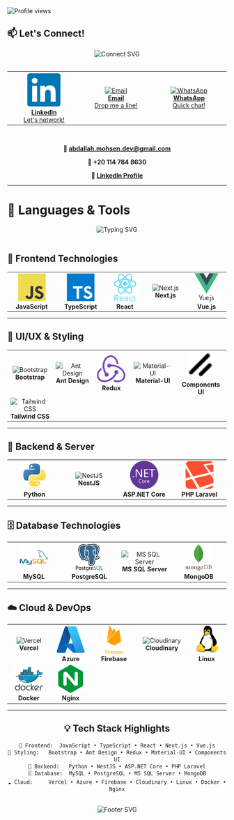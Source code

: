 <!-- Profile View Counter -->
<img src="https://komarev.com/ghpvc/?username=abdallahMohsen3162&color=blue&style=flat" alt="Profile views" />

</div>

## 📫 **Let's Connect!**

<div align="center">
  <img src="https://readme-typing-svg.herokuapp.com?font=Fira+Code&size=24&duration=2800&pause=2000&color=00D4FF&center=true&vCenter=true&width=600&lines=Ready+to+collaborate+and+build+amazing+things!" alt="Connect SVG" />
</div>

<br/>

<div align="center">
  <table>
    <tr>
      <td align="center" width="200">
        <a href="https://www.linkedin.com/in/abdallah-mohsen-3a9553227/" target="_blank">
          <img src="https://raw.githubusercontent.com/devicons/devicon/master/icons/linkedin/linkedin-original.svg" width="80" height="80" alt="LinkedIn" />
          <br /><strong>LinkedIn</strong>
          <br /><span>Let's network!</span>
        </a>
      </td>
      <td align="center" width="200">
        <a href="mailto:abdallah.mohsen.dev@gmail.com" target="_blank">
          <img src="https://cdn-icons-png.flaticon.com/512/732/732200.png" width="80" height="80" alt="Email" />
          <br /><strong>Email</strong>
          <br /><span>Drop me a line!</span>
        </a>
      </td>
      <td align="center" width="200">
        <a href="https://wa.me/01147848630" target="_blank">
          <img src="https://upload.wikimedia.org/wikipedia/commons/thumb/6/6b/WhatsApp.svg/2044px-WhatsApp.svg.png" width="80" height="80" alt="WhatsApp" />
          <br /><strong>WhatsApp</strong>
          <br /><span>Quick chat!</span>
        </a>
      </td>
    </tr>
  </table>
</div>

<div align="center">
  <br/>
  
  **📧 abdallah.mohsen.dev@gmail.com**
  
  **📱 +20 114 784 8630**
  
  **🔗 [LinkedIn Profile](https://www.linkedin.com/in/abdallah-mohsen-3a9553227/)**
  
</div>

---

# 🚀 Languages & Tools

<div align="center">
  <img src="https://readme-typing-svg.herokuapp.com?font=Fira+Code&size=32&duration=2800&pause=2000&color=A855F7&center=true&vCenter=true&width=940&lines=Technologies+that+power+modern+development;Building+tomorrow's+solutions+today" alt="Typing SVG" />
</div>

<br/>

## 🌟 **Frontend Technologies**

<div align="center">
  <table>
    <tr>
      <td align="center" width="140">
        <img src="https://raw.githubusercontent.com/devicons/devicon/master/icons/javascript/javascript-original.svg" width="65" height="65" alt="JavaScript" />
        <br /><strong>JavaScript</strong>
      </td>
      <td align="center" width="140">
        <img src="https://raw.githubusercontent.com/devicons/devicon/master/icons/typescript/typescript-original.svg" width="65" height="65" alt="TypeScript" />
        <br /><strong>TypeScript</strong>
      </td>
      <td align="center" width="140">
        <img src="https://raw.githubusercontent.com/devicons/devicon/master/icons/react/react-original-wordmark.svg" width="65" height="65" alt="React" />
        <br /><strong>React</strong>
      </td>
      <td align="center" width="140">
        <img src="https://cdn.worldvectorlogo.com/logos/nextjs-2.svg" width="65" height="65" alt="Next.js" />
        <br /><strong>Next.js</strong>
      </td>
      <td align="center" width="140">
        <img src="https://raw.githubusercontent.com/devicons/devicon/master/icons/vuejs/vuejs-original-wordmark.svg" width="65" height="65" alt="Vue.js" />
        <br /><strong>Vue.js</strong>
      </td>
    </tr>
  </table>
</div>

---

## 🎨 **UI/UX & Styling**

<div align="center">
  <table>
    <tr>
      <td align="center" width="140">
        <img src="https://getbootstrap.com/docs/5.3/assets/brand/bootstrap-logo-shadow@2x.png" width="65" height="65" alt="Bootstrap" />
        <br /><strong>Bootstrap</strong>
      </td>
      <td align="center" width="140">
        <img src="https://gw.alipayobjects.com/zos/rmsportal/KDpgvguMpGfqaHPjicRK.svg" width="65" height="65" alt="Ant Design" />
        <br /><strong>Ant Design</strong>
      </td>
      <td align="center" width="140">
        <img src="https://raw.githubusercontent.com/devicons/devicon/master/icons/redux/redux-original.svg" width="65" height="65" alt="Redux" />
        <br /><strong>Redux</strong>
      </td>
      <td align="center" width="140">
        <img src="https://mui.com/static/logo.png" width="65" height="65" alt="Material-UI" />
        <br /><strong>Material-UI</strong>
      </td>
      <td align="center" width="140">
        <img src="https://raw.githubusercontent.com/shadcn-ui/ui/main/apps/www/public/favicon-32x32.png" width="65" height="65" alt="Components UI" />
        <br /><strong>Components UI</strong>
      </td>
    </tr>
    <tr>
      <td align="center" width="140">
        <img src="https://www.vectorlogo.zone/logos/tailwindcss/tailwindcss-icon.svg" width="65" height="65" alt="Tailwind CSS" />
        <br /><strong>Tailwind CSS</strong>
      </td>
    </tr>
  </table>
</div>

---

## 🔧 **Backend & Server**

<div align="center">
  <table>
    <tr>
      <td align="center" width="140">
        <img src="https://raw.githubusercontent.com/devicons/devicon/master/icons/python/python-original.svg" width="65" height="65" alt="Python" />
        <br /><strong>Python</strong>
      </td>
      <td align="center" width="140">
        <img src="https://nestjs.com/img/logo-small.svg" width="65" height="65" alt="NestJS" />
        <br /><strong>NestJS</strong>
      </td>
      <td align="center" width="140">
        <img src="https://raw.githubusercontent.com/devicons/devicon/master/icons/dotnetcore/dotnetcore-original.svg" width="65" height="65" alt="ASP.NET Core" />
        <br /><strong>ASP.NET Core</strong>
      </td>
      <td align="center" width="140">
        <img src="https://raw.githubusercontent.com/devicons/devicon/master/icons/laravel/laravel-plain.svg" width="65" height="65" alt="Laravel" />
        <br /><strong>PHP Laravel</strong>
      </td>
    </tr>
  </table>
</div>

---

## 🗄️ **Database Technologies**

<div align="center">
  <table>
    <tr>
      <td align="center" width="140">
        <img src="https://raw.githubusercontent.com/devicons/devicon/master/icons/mysql/mysql-original-wordmark.svg" width="65" height="65" alt="MySQL" />
        <br /><strong>MySQL</strong>
      </td>
      <td align="center" width="140">
        <img src="https://raw.githubusercontent.com/devicons/devicon/master/icons/postgresql/postgresql-original-wordmark.svg" width="65" height="65" alt="PostgreSQL" />
        <br /><strong>PostgreSQL</strong>
      </td>
      <td align="center" width="140">
        <img src="https://www.svgrepo.com/show/303229/microsoft-sql-server-logo.svg" width="65" height="65" alt="MS SQL Server" />
        <br /><strong>MS SQL Server</strong>
      </td>
      <td align="center" width="140">
        <img src="https://raw.githubusercontent.com/devicons/devicon/master/icons/mongodb/mongodb-original-wordmark.svg" width="65" height="65" alt="MongoDB" />
        <br /><strong>MongoDB</strong>
      </td>
    </tr>
  </table>
</div>

---

## ☁️ **Cloud & DevOps**

<div align="center">
  <table>
    <tr>
      <td align="center" width="140">
        <img src="https://assets.vercel.com/image/upload/v1662130559/nextjs/Icon_light_background.png" width="65" height="65" alt="Vercel" />
        <br /><strong>Vercel</strong>
      </td>
      <td align="center" width="140">
        <img src="https://raw.githubusercontent.com/devicons/devicon/master/icons/azure/azure-original.svg" width="65" height="65" alt="Azure" />
        <br /><strong>Azure</strong>
      </td>
      <td align="center" width="140">
        <img src="https://raw.githubusercontent.com/devicons/devicon/master/icons/firebase/firebase-plain-wordmark.svg" width="65" height="65" alt="Firebase" />
        <br /><strong>Firebase</strong>
      </td>
      <td align="center" width="140">
        <img src="https://res.cloudinary.com/cloudinary/image/upload/v1549026179/cloudinary_logo_for_white_bg.svg" width="65" height="65" alt="Cloudinary" />
        <br /><strong>Cloudinary</strong>
      </td>
      <td align="center" width="140">
        <img src="https://raw.githubusercontent.com/devicons/devicon/master/icons/linux/linux-original.svg" width="65" height="65" alt="Linux" />
        <br /><strong>Linux</strong>
      </td>
    </tr>
    <tr>
      <td align="center" width="140">
        <img src="https://raw.githubusercontent.com/devicons/devicon/master/icons/docker/docker-original-wordmark.svg" width="65" height="65" alt="Docker" />
        <br /><strong>Docker</strong>
      </td>
      <td align="center" width="140">
        <img src="https://raw.githubusercontent.com/devicons/devicon/master/icons/nginx/nginx-original.svg" width="65" height="65" alt="Nginx" />
        <br /><strong>Nginx</strong>
      </td>
    </tr>
  </table>
</div>



---

<div align="center">
  
## 💡 **Tech Stack Highlights**

```
🚀 Frontend:  JavaScript • TypeScript • React • Next.js • Vue.js
🎨 Styling:   Bootstrap • Ant Design • Redux • Material-UI • Components UI
🔧 Backend:   Python • NestJS • ASP.NET Core • PHP Laravel
🗄️ Database:  MySQL • PostgreSQL • MS SQL Server • MongoDB
☁️ Cloud:     Vercel • Azure • Firebase • Cloudinary • Linux • Docker • Nginx
```

</div>

<div align="center">
  <br/>
  <img src="https://readme-typing-svg.herokuapp.com?font=Fira+Code&size=20&duration=2800&pause=2000&color=A855F7&center=true&vCenter=true&width=800&lines=Thanks+for+visiting+my+profile!+⭐;Always+open+to+new+opportunities+and+collaborations!" alt="Footer SVG" />
</div>
